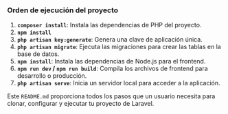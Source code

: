 
### Orden de ejecución del proyecto

1. **`composer install`**: Instala las dependencias de PHP del proyecto.
2. **`npm install`**
3. **`php artisan key:generate`**: Genera una clave de aplicación única.
4. **`php artisan migrate`**: Ejecuta las migraciones para crear las tablas en la base de datos.
5. **`npm install`**: Instala las dependencias de Node.js para el frontend.
6. **`npm run dev` / `npm run build`**: Compila los archivos de frontend para desarrollo o producción.
7. **`php artisan serve`**: Inicia un servidor local para acceder a la aplicación.

Este `README.md` proporciona todos los pasos que un usuario necesita para clonar, configurar y ejecutar tu proyecto de Laravel.
